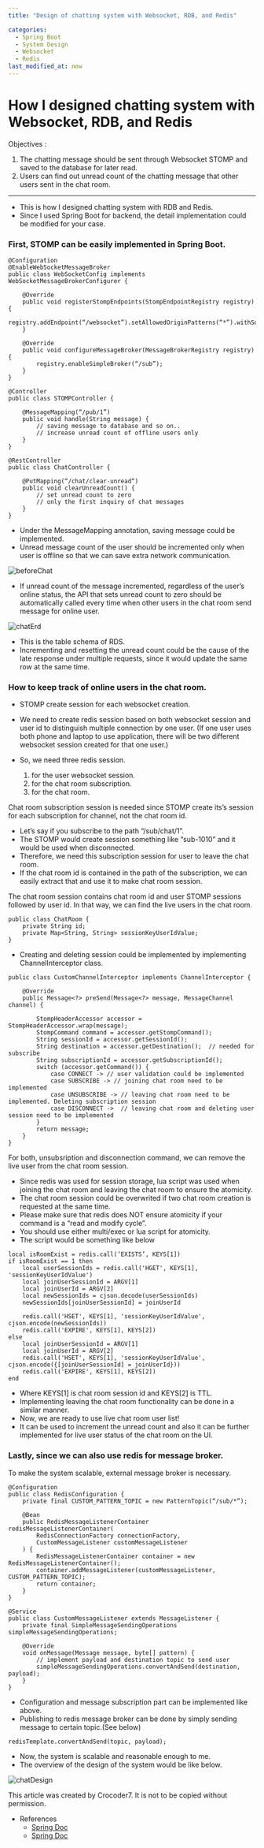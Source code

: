 ```yaml
---
title: "Design of chatting system with Websocket, RDB, and Redis"

categories: 
  - Spring Boot
  - System Design
  - Websocket
  - Redis
last_modified_at: now
---
```

# How I designed chatting system with Websocket, RDB, and Redis 
Objectives : 
  1. The chatting message should be sent through Websocket STOMP and saved to the database for later read. 
  2. Users can find out unread count of the chatting message that other users sent in the chat room.
---
- This is how I designed chatting system with RDB and Redis. 
- Since I used Spring Boot for backend, the detail implementation could be modified for your case.

### First, STOMP can be easily implemented in Spring Boot.

```
@Configuration
@EnableWebSocketMessageBroker
public class WebSocketConfig implements WebSocketMessageBrokerConfigurer {

	@Override
	public void registerStompEndpoints(StompEndpointRegistry registry) {
		registry.addEndpoint(“/websocket”).setAllowedOriginPatterns(“*”).withSockJS();
	}

	@Override
	public void configureMessageBroker(MessageBrokerRegistry registry) {
		registry.enableSimpleBroker(“/sub”);
	}
}

@Controller
public class STOMPController {

	@MessageMapping(“/pub/1”)
	public void handle(String message) {
		// saving message to database and so on..
		// increase unread count of offline users only
	}
}

@RestController
public class ChatController {

	@PutMapping(“/chat/clear-unread“)
	public void clearUnreadCount() {
		// set unread count to zero
		// only the first inquiry of chat messages
	}
}
```

- Under the MessageMapping annotation, saving message could be implemented. 
- Unread message count of the user should be incremented only when user is offline so that we can save extra network communication. 

![beforeChat](/assets/images/beforeChat.png)

- If unread count of the message incremented, regardless of the user’s online status, the API that sets unread count to zero should be automatically called every time when other users in the chat room send message for online user. 

![chatErd](/assets/images/chatErd.png)

- This is the table schema of RDS.
- Incrementing and resetting the unread count could be the cause of the late response under multiple requests, since it would update the same row at the same time.

### How to keep track of online users in the chat room.
- STOMP create session for each websocket creation. 
- We need to create redis session based on both websocket session and user id to distinguish multiple connection by one user. (If one user uses both phone and laptop to use application, there will be two different websocket session created for that one user.)

- So, we need three redis session. 
  1. for the user websocket session. 
  2. for the chat room subscription. 
  3. for the chat room.

Chat room subscription session is needed since STOMP create its’s session for each subscription for channel, not the chat room id.  
  
- Let’s say if you subscribe to the path “/sub/chat/1”.
- The STOMP would create session something like “sub-1010” and it would be used when disconnected.
- Therefore, we need this subscription session for user to leave the chat room.
- If the chat room id is contained in the path of the subscription, we can easily extract that and use it to make chat room session.

The chat room session contains chat room id and user STOMP sessions followed by user id. In that way, we can find the live users in the chat room. 

```
public class ChatRoom {
	private String id;
	private Map<String, String> sessionKeyUserIdValue;
}
```

- Creating and deleting session could be implemented by implementing ChannelInterceptor class.

```
public class CustomChannelInterceptor implements ChannelInterceptor {

	@Override
	public Message<?> preSend(Message<?> message, MessageChannel channel) {
		
		StompHeaderAccessor accessor = StompHeaderAccessor.wrap(message);
		StompCommand command = accessor.getStompCommand();
		String sessionId = accessor.getSessionId();
		String destination = accessor.getDestination();  // needed for subscribe
		String subscriptionId = accessor.getSubscriptionId();
		switch (accessor.getCommand()) {
			case CONNECT -> // user validation could be implemented
			case SUBSCRIBE -> // joining chat room need to be implemented
			case UNSUBSCRIBE -> // leaving chat room need to be implemented. Deleting subscription session
			case DISCONNECT ->  // leaving chat room and deleting user session need to be implemented
		}
		return message;
	}
}
```

For both, unsubsription and disconnection command, we can remove the live user from the chat room session.  
- Since redis was used for session storage, lua script was used when joining the chat room and leaving the chat room to ensure the atomicity.
- The chat room session could be overwrited if two chat room creation is requested at the same time.
- Please make sure that redis does NOT ensure atomicity if your command is a “read and modify cycle”.
- You should use either multi/exec or lua script for atomicity.  
- The script would be something like below

```
local isRoomExist = redis.call(‘EXISTS’, KEYS[1])
if isRoomExist == 1 then
	local userSessionIds = redis.call('HGET', KEYS[1], 'sessionKeyUserIdValue')
	local joinUserSessionId = ARGV[1]
	local joinUserId = ARGV[2]
	local newSessionIds = cjson.decode(userSessionIds)
	newSessionIds[joinUserSessionId] = joinUserId

	redis.call('HSET', KEYS[1], 'sessionKeyUserIdValue', cjson.encode(newSessionIds))
	redis.call('EXPIRE', KEYS[1], KEYS[2])
else
	local joinUserSessionId = ARGV[1]
	local joinUserId = ARGV[2]
	redis.call('HSET', KEYS[1], 'sessionKeyUserIdValue', cjson.encode({[joinUserSessionId] = joinUserId}))
	redis.call('EXPIRE', KEYS[1], KEYS[2])
end
```

- Where KEYS[1] is chat room session id and KEYS[2] is TTL.
- Implementing leaving the chat room functionality can be done in a similar manner.
- Now, we are ready to use live chat room user list!
- It can be used to increment the unread count and also it can be further implemented for live user status of the chat room on the UI.  

### Lastly, since we can also use redis for message broker. 
To make the system scalable, external message broker is necessary. 

```
@Configuration
public class RedisConfiguration {
	private final CUSTOM_PATTERN_TOPIC = new PatternTopic(“/sub/*”);
	
	@Bean
	public RedisMessageListenerContainer redisMessageListenerContainer(
		RedisConnectionFactory connectionFactory,
		CustomMessageListener customMessageListener
	) {
		RedisMessageListenerContainer container = new RedisMessageListenerContainer();
		container.addMessageListener(customMessageListener, CUSTOM_PATTERN_TOPIC);
		return container;
	}
}

@Service
public class CustomMessageListener extends MessageListener {
	private final SimpleMessageSendingOperations simpleMessageSendingOperations;

	@Override
	void onMessage(Message message, byte[] pattern) {
		// implement payload and destination topic to send user
		simpleMessageSendingOperations.convertAndSend(destination, payload);
	}
}
```

- Configuration and message subscription part can be implemented like above. 
- Publishing to redis message broker can be done by simply sending message to certain topic.(See below)  

```
redisTemplate.convertAndSend(topic, payload);
```

- Now, the system is scalable and reasonable enough to me.
- The overview of the design of the system would be like below.

![chatDesign](/assets/images/finalChat.png)

This article was created by Crocoder7. It is not to be copied without permission.

* References
  * [Spring Doc](https://docs.spring.io/spring-framework/reference/web/websocket/stomp/message-flow.html)
  * [Spring Doc](https://docs.spring.io/spring-framework/reference/web/websocket/stomp/interceptors.html)
